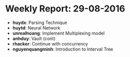 # Weekly Report: 29-08-2016

- **huydx**: Parsing Technique
- **huytd**: Neural Network
- **unrealhoang**: Implement Multiplexing model
- **anhduy**: Vault (cont)
- **rhacker**: Continue with concurrency
- **nguyenquangminh**: Introduction to Interval Tree
